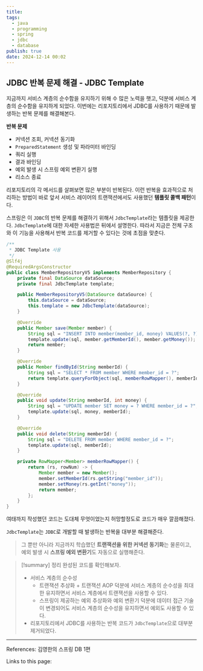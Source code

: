 ```yaml
---
title: 
tags:
  - java
  - programming
  - spring
  - jdbc
  - database
publish: true
date: 2024-12-14 00:02
---
```


## JDBC 반복 문제 해결 - JDBC Template

지금까지 서비스 계층의 순수함을 유지하기 위해 수 많은 노력을 햇고, 덕분에 서비스 계층의 순수함을 유지하게 되었다. 이번에는 리포지토리에서 JDBC를 사용하기 때문에 발생하는 반복 문제를 해결해본다.

**반복 문제**

- 커넥션 조회, 커넥션 동기화
- `PreparedStatement` 생성 및 파라미터 바인딩
- 쿼리 실행
- 결과 바인딩
- 예외 발생 시 스프링 예외 변환기 실행
- 리소스 종료

리포지토리의 각 메서드를 살펴보면 많은 부분이 반복된다. 이런 반복을 효과적으로 처리하는 방법이 바로 앞서 서비스 레이어의 트랜잭션에서도 사용했던 **템플릿 콜백 패턴**이다.

스프링은 이 `JDBC`의 반복 문제를 해결하기 위해서 `JdbcTemplate`라는 템플릿을 제공한다. `JdbcTemplate`에 대한 자세한 사용법은 뒤에서 설명한다. 따라서 지금은 전체 구조와 이 기능을 사용해서 반복 코드를 제거할 수 있다는 것에 초점을 맞춘다.

```java title="MemberRepositoryV5.java"
/**
 * JDBC Template 사용
 */
@Slf4j
@RequiredArgsConstructor
public class MemberRepositoryV5 implements MemberRepository {
    private final DataSource dataSource;
    private final JdbcTemplate template;

    public MemberRepositoryV5(DataSource dataSource) {
        this.dataSource = dataSource;
        this.template = new JdbcTemplate(dataSource);
    }

    @Override
    public Member save(Member member) {
        String sql = "INSERT INTO member(member_id, money) VALUES(?, ?)";
        template.update(sql, member.getMemberId(), member.getMoney());
        return member;
    }

    @Override
    public Member findById(String memberId) {
        String sql = "SELECT * FROM member WHERE member_id = ?";
        return template.queryForObject(sql, memberRowMapper(), memberId);
    }

    @Override
    public void update(String memberId, int money) {
        String sql = "UPDATE member SET money = ? WHERE member_id = ?";
        template.update(sql, money, memberId);
    }

    @Override
    public void delete(String memberId) {
        String sql = "DELETE FROM member WHERE member_id = ?";
        template.update(sql, memberId);
    }

    private RowMapper<Member> memberRowMapper() {
        return (rs, rowNum) -> {
            Member member = new Member();
            member.setMemberId(rs.getString("member_id"));
            member.setMoney(rs.getInt("money"));
            return member;
        };
    }
}
```

여태까지 작성했던 코드는 도대체 무엇이었는지 허망할정도로 코드가 매우 깔끔해졌다.

`JdbcTemplate`는 `JDBC`로 개발할 때 발생하는 반복을 대부분 해결해준다.

> 그 뿐만 아니라 지금까지 학습했던 **트랜잭션을 위한 커넥션 동기화**는 물론이고, 예외 발생 시 **스프링 예외 변환기**도 자동으로 실행해준다.

> [!summary] 정리
> 완성된 코드를 확인해보자.
>
> - 서비스 계층의 순수성
>   - 트랜잭션 추상화 + 트랜잭션 AOP 덕분에 서비스 계층의 순수성을 최대한 유지하면서 서비스 계층에서 트랜잭션을 사용할 수 있다.
>   - 스프링이 제공하는 예외 추상화와 예외 변환기 덕분에 데이터 접근 기술이 변경되어도 서비스 계층의 순수성을 유지하면서 예외도 사용할 수 있다.
> - 리포지토리에서 JDBC를 사용하는 반복 코드가 `JdbcTemplate`으로 대부분 제거되었다.

---

References: 김영한의 스프링 DB 1편

Links to this page:
